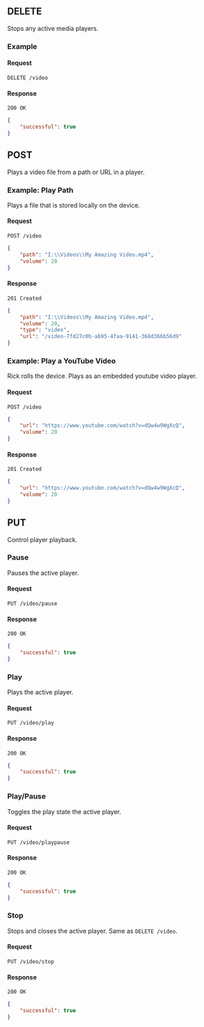 ## DELETE

Stops any active media players.

### Example

#### Request

`DELETE /video`

#### Response

`200 OK`

```json
{
    "successful": true
}
```

## POST

Plays a video file from a path or URL in a player.

### Example: Play Path

Plays a file that is stored locally on the device.

#### Request

`POST /video`

```json
{
    "path": "I:\\Videos\\My Amazing Video.mp4",
    "volume": 20
}
```

#### Response

`201 Created`

```json
{
    "path": "I:\\Videos\\My Amazing Video.mp4",
    "volume": 20,
    "type": "video",
    "url": "/video-7fd27c0b-ab95-4faa-9141-368d366b56d9"
}
```

### Example: Play a YouTube Video

Rick rolls the device. Plays as an embedded youtube video player.

#### Request

`POST /video`

```json
{
    "url": "https://www.youtube.com/watch?v=dQw4w9WgXcQ",
    "volume": 20
}
```

#### Response

`201 Created`

```json
{
    "url": "https://www.youtube.com/watch?v=dQw4w9WgXcQ",
    "volume": 20
}
```

## PUT

Control player playback.

### Pause

Pauses the active player.

#### Request

`PUT /video/pause`

#### Response

`200 OK`

```json
{
    "successful": true
}
```

### Play

Plays the active player.

#### Request

`PUT /video/play`

#### Response

`200 OK`

```json
{
    "successful": true
}
```

### Play/Pause

Toggles the play state the active player.

#### Request

`PUT /video/playpause`

#### Response

`200 OK`

```json
{
    "successful": true
}
```

### Stop

Stops and closes the active player. Same as `DELETE /video`.

#### Request

`PUT /video/stop`

#### Response

`200 OK`

```json
{
    "successful": true
}
```
